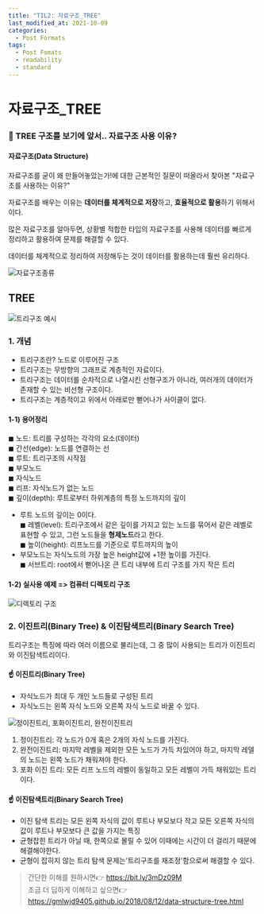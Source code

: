 ```yaml
---
title: "TIL2: 자료구조_TREE"
last_modified_at: 2021-10-09
categories: 
  - Post Formats
tags:
  - Post Fomats
  - readability
  - standard
---
```


# 자료구조_TREE

### 📌 TREE 구조를 보기에 앞서.. 자료구조 사용 이유?

#### 자료구조(Data Structure)
자료구조를 굳이 왜 만들어놓았는가!에 대한 근본적인 질문이 떠올라서 찾아본 "자료구조를 사용하는 이유?"

자료구조를 배우는 이유는 **데이터를 체계적으로 저장**하고, **효율적으로 활용**하기 위해서이다. 

많은 자료구조를 알아두면, 상황별 적합한 타입의 자료구조를 사용해 데이터를 빠르게 정리하고 활용하여 문제를 해결할 수 있다.

데이터를 체계적으로 정리하여 저장해두는 것이 데이터를 활용하는데 훨씬 유리하다. 

![자료구조종류](https://user-images.githubusercontent.com/60104321/136590970-de1668a3-08dc-4ca2-8724-2ffe38eca885.png)

## TREE

![트리구조 예시](https://user-images.githubusercontent.com/60104321/136591001-cba8f170-f95a-4a57-abf3-755b4698eedc.png)

### 1. 개념
* 트리구조란? 노드로 이루어진 구조 
* 트리구조는 무방향의 그래프로 계층적인 자료이다.
* 트리구조는 데이터를 순차적으로 나열시킨 선형구조가 아니라, 여러개의 데이터가 존재할 수 있는 비선형 구조이다. 
* 트리구조는 계층적이고 위에서 아래로만 뻗어나가 사이클이 없다.
#### 1-1) 용어정리 
◼ 노드: 트리를 구성하는 각각의 요소(데이터)<br/>
◼ 간선(edge): 노드를 연결하는 선<br/> 
◼ 루트: 트리구조의 시작점<br/>
◼ 부모노드<br/> 
◼ 자식노드<br/>
◼ 리프: 자식노드가 없는 노드<br/> 
◼ 깊이(depth): 루트로부터 하위계층의 특정 노드까지의 깊이<br/>
 - 루트 노드의 깊이는 0이다.<br/> 
◼ 레벨(level): 트리구조에서 같은 깊이를 가지고 있는 노드를 묶어서 같은 레벨로 표현할 수 있고, 그런 노드들을 **형제노드**라고 한다.<br/>
◼ 높이(height): 리프노드를 기준으로 루트까지의 높이<br/>
 - 부모노드는 자식노드의 가장 높은 height값에 +1한 높이를 가진다.<br/> 
◼ 서브트리: root에서 뻗어나온 큰 트리 내부에 트리 구조를 가지 작은 트리<br/>

#### 1-2) 실사용 예제 => 컴퓨터 디렉토리 구조
![디렉토리 구조](https://user-images.githubusercontent.com/60104321/136591014-0f59799d-0996-4911-a5f5-9871b4f556c8.png)

### 2. 이진트리(Binary Tree) & 이진탐색트리(Binary Search Tree)
트리구조는 특징에 따라 여러 이름으로 불리는데, 그 중 많이 사용되는 트리가 이진트리와 이진탐색트리이다. 

#### ☝ 이진트리(Binary Tree)
* 자식노드가 최대 두 개인 노드들로 구성된 트리 
* 자식노드는 왼쪽 자식 노드와 오른쪽 자식 노드로 바꿀 수 있다. 

![정이진트리, 포화이진트리, 완전이진트리](https://user-images.githubusercontent.com/60104321/136591040-81d82083-39e5-4d59-8df7-09ac4afde088.jpg)


1) 정이진트리: 각 노드가 0개 혹은 2개의 자식 노드를 가진다.<br/>
2) 완전이진트리: 마지막 레벨을 제외한 모든 노드가 가득 차있어야 하고, 마지막 레델의 노드는 왼쪽 노드가 채워져야 한다.<br/>
3) 포화 이진 트리: 모든 리프 노드의 레벨이 동일하고 모든 레벨이 가득 채워있는 트리이다. 

#### ☝ 이진탐색트리(Binary Search Tree)
* 이진 탐색 트리는 모든 왼쪽 자식의 값이 루트나 부모보다 작고 모든 오른쪽 자식의 값이 루트나 부모보다 큰 값을 가지는 특징 
* 균형잡힌 트리가 아닐 때, 한쪽으로 몰릴 수 있어 이때에는 시간이 더 걸리기 때문에 해결해야한다. 
* 균형이 잡히지 않는 트리 탐색 문제는'트리구조를 재조정'함으로써 해결할 수 있다.

> 간단한 이해를 원하시면👉 https://bit.ly/3mDz09M<br/>
> 조금 더 딥하게 이해하고 싶으면👉 https://gmlwjd9405.github.io/2018/08/12/data-structure-tree.html
